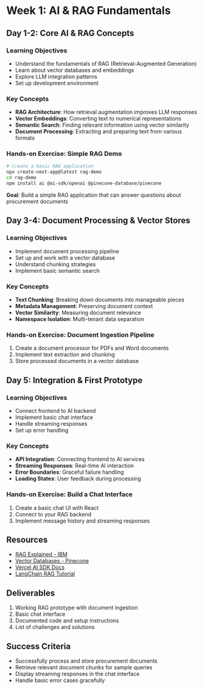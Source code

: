 # Week 1: AI & RAG Fundamentals

## Day 1-2: Core AI & RAG Concepts

### Learning Objectives
- Understand the fundamentals of RAG (Retrieval-Augmented Generation)
- Learn about vector databases and embeddings
- Explore LLM integration patterns
- Set up development environment

### Key Concepts
- **RAG Architecture**: How retrieval augmentation improves LLM responses
- **Vector Embeddings**: Converting text to numerical representations
- **Semantic Search**: Finding relevant information using vector similarity
- **Document Processing**: Extracting and preparing text from various formats

### Hands-on Exercise: Simple RAG Demo
```bash
# Create a basic RAG application
npx create-next-app@latest rag-demo
cd rag-demo
npm install ai @ai-sdk/openai @pinecone-database/pinecone
```
**Goal**: Build a simple RAG application that can answer questions about procurement documents

## Day 3-4: Document Processing & Vector Stores

### Learning Objectives
- Implement document processing pipeline
- Set up and work with a vector database
- Understand chunking strategies
- Implement basic semantic search

### Key Concepts
- **Text Chunking**: Breaking down documents into manageable pieces
- **Metadata Management**: Preserving document context
- **Vector Similarity**: Measuring document relevance
- **Namespace Isolation**: Multi-tenant data separation

### Hands-on Exercise: Document Ingestion Pipeline
1. Create a document processor for PDFs and Word documents
2. Implement text extraction and chunking
3. Store processed documents in a vector database

## Day 5: Integration & First Prototype

### Learning Objectives
- Connect frontend to AI backend
- Implement basic chat interface
- Handle streaming responses
- Set up error handling

### Key Concepts
- **API Integration**: Connecting frontend to AI services
- **Streaming Responses**: Real-time AI interaction
- **Error Boundaries**: Graceful failure handling
- **Loading States**: User feedback during processing

### Hands-on Exercise: Build a Chat Interface
1. Create a basic chat UI with React
2. Connect to your RAG backend
3. Implement message history and streaming responses

## Resources
- [RAG Explained - IBM](https://www.ibm.com/topics/retrieval-augmented-generation)
- [Vector Databases - Pinecone](https://www.pinecone.io/learn/vector-database/)
- [Vercel AI SDK Docs](https://sdk.vercel.ai/docs)
- [LangChain RAG Tutorial](https://python.langchain.com/docs/tutorials/rag/)

## Deliverables
1. Working RAG prototype with document ingestion
2. Basic chat interface
3. Documented code and setup instructions
4. List of challenges and solutions

## Success Criteria
- Successfully process and store procurement documents
- Retrieve relevant document chunks for sample queries
- Display streaming responses in the chat interface
- Handle basic error cases gracefully
